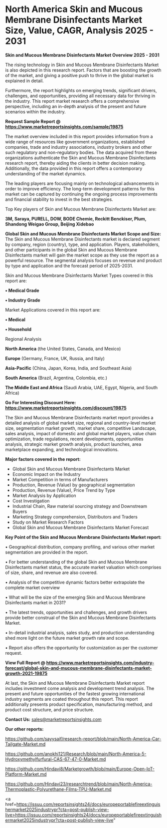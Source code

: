 # North America Skin and Mucous Membrane Disinfectants Market Size, Value, CAGR, Analysis 2025 - 2031

<Strong> Skin and Mucous Membrane Disinfectants Market Overview 2025 - 2031</strong>

The rising technology in Skin and Mucous Membrane Disinfectants Market is also depicted in this research report. Factors that are boosting the growth of the market, and giving a positive push to thrive in the global market is explained in detail.

Furthermore, the report highlights on emerging trends, significant drivers, challenges, and opportunities, providing all necessary data for thriving in the industry. This report market research offers a comprehensive perspective, including an in-depth analysis of the present and future scenarios within the industry.

<strong>Request Sample Report @ <a href=https://www.marketreportsinsights.com/sample/19875>https://www.marketreportsinsights.com/sample/19875</a></strong>

The market overview included in this report provides information from a wide range of resources like government organizations, established companies, trade and industry associations, industry brokers and other such regulatory and non-regulatory bodies. The data acquired from these organizations authenticate the Skin and Mucous Membrane Disinfectants research report, thereby aiding the clients in better decision making. Additionally, the data provided in this report offers a contemporary understanding of the market dynamics.

The leading players are focusing mainly on technological advancements in order to improve efficiency. The long-term development patterns for this market can be captured by continuing the ongoing process improvements and financial stability to invest in the best strategies.

Top Key players of Skin and Mucous Membrane Disinfectants Market are:

<strong>3M, Saraya, PURELL, DOW, BODE Chemie, Reckitt Benckiser, Plum, Shandong Weigao Group, Beijing Xidebao</strong>

<strong><b>Global Skin and Mucous Membrane Disinfectants Market Scope and Size:</b></strong>
The Skin and Mucous Membrane Disinfectants market is declared segment by company, region (country), type, and application. Players, stakeholders, and other participants in the global Skin and Mucous Membrane Disinfectants market will gain the market scope as they use the report as a powerful resource. The segmental analysis focuses on revenue and product by type and application and the forecast period of 2025-2031.

Skin and Mucous Membrane Disinfectants Market Types covered in this report are:

<strong>• Medical Grade

• Industry Grade</strong>

Market Applications covered in this report are:

<strong>• Medical

• Household</strong> 

Regional Analysis

<strong>North America</strong> (the United States, Canada, and Mexico)

<strong>Europe</strong> (Germany, France, UK, Russia, and Italy)

<strong>Asia-Pacific</strong> (China, Japan, Korea, India, and Southeast Asia)

<strong>South America</strong> (Brazil, Argentina, Colombia, etc.)

<strong>The Middle East and Africa</strong> (Saudi Arabia, UAE, Egypt, Nigeria, and South Africa)

<strong>Go For Interesting Discount Here: <a href=https://www.marketreportsinsights.com/discount/19875>https://www.marketreportsinsights.com/discount/19875</a></strong>

The Skin and Mucous Membrane Disinfectants market report provides a detailed analysis of global market size, regional and country-level market size, segmentation market growth, market share, competitive Landscape, sales analysis, impact of domestic and global market players, value chain optimization, trade regulations, recent developments, opportunities analysis, strategic market growth analysis, product launches, area marketplace expanding, and technological innovations.

<strong><b>Major factors covered in the report:</b></strong>
<ul>
  <li>Global Skin and Mucous Membrane Disinfectants Market </li>
  <li>Economic Impact on the Industry</li>
  <li>Market Competition in terms of Manufacturers</li>
  <li>Production, Revenue (Value) by geographical segmentation</li>
  <li>Production, Revenue (Value), Price Trend by Type</li>
  <li>Market Analysis by Application</li>
  <li>Cost Investigation</li>
  <li>Industrial Chain, Raw material sourcing strategy and Downstream Buyers</li>
  <li>Marketing Strategy comprehension, Distributors and Traders</li>
  <li>Study on Market Research Factors</li>
  <li>Global Skin and Mucous Membrane Disinfectants Market Forecast</li>
</ul>

<strong><b>Key Point of the Skin and Mucous Membrane Disinfectants Market report:</b></strong>

• Geographical distribution, company profiling, and various other market segmentation are provided in the report.

• For better understanding of the global Skin and Mucous Membrane Disinfectants market status, the accurate market valuation which comprises of size, share, and revenue are also covered.

• Analysis of the competitive dynamic factors better extrapolate the complete market overview

• What will be the size of the emerging Skin and Mucous Membrane Disinfectants market in 2031?

• The latest trends, opportunities and challenges, and growth drivers provide better construal of the Skin and Mucous Membrane Disinfectants Market.

• In-detail industrial analysis, sales study, and production understanding shed more light on the future market growth rate and scope.

• Report also offers the opportunity for customization as per the customer request.

<strong><b>View Full Report @ <a href=https://www.marketreportsinsights.com/industry-forecast/global-skin-and-mucous-membrane-disinfectants-market-growth-2021-19875>https://www.marketreportsinsights.com/industry-forecast/global-skin-and-mucous-membrane-disinfectants-market-growth-2021-19875</a></b></strong>


At last, the Skin and Mucous Membrane Disinfectants Market report includes investment come analysis and development trend analysis. The present and future opportunities of the fastest growing international industry segments are coated throughout this report. This report additionally presents product specification, manufacturing method, and product cost structure, and price structure.

<strong>Contact Us:</strong>
sales@marketreportsinsights.com

<strong>Our other reports:</strong>

<a href=https://github.com/sayysaif/research-report/blob/main/North-America-Car-Tailgate-Market.md>https://github.com/sayysaif/research-report/blob/main/North-America-Car-Tailgate-Market.md</a>

<a href=https://github.com/anokhi121/Research/blob/main/North-America-5-Hydroxymethylfurfural-CAS-67-47-0-Market.md>https://github.com/anokhi121/Research/blob/main/North-America-5-Hydroxymethylfurfural-CAS-67-47-0-Market.md</a>

<a href=https://github.com/Hindavi8/Marketgrowth/blob/main/Europe-Open-IoT-Platform-Market.md>https://github.com/Hindavi8/Marketgrowth/blob/main/Europe-Open-IoT-Platform-Market.md</a>

<a href=https://github.com/Hindavi23/researchtrend/blob/main/North-America-Thermoplastic-Polyurethane-Films-TPU-Market.md>https://github.com/Hindavi23/researchtrend/blob/main/North-America-Thermoplastic-Polyurethane-Films-TPU-Market.md</a>

<a href=https://issuu.com/reportsinsights24/docs/europeportablefireextinguishermarket2025industrypr?cta=post-publish-view-live>https://issuu.com/reportsinsights24/docs/europeportablefireextinguishermarket2025industrypr?cta=post-publish-view-live</a>"
